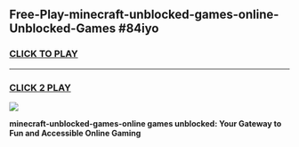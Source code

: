 
## Free-Play-minecraft-unblocked-games-online-Unblocked-Games #84iyo
<h3>
<a href="https://news.freeplayer.one?title=minecraft-unblocked-games-online&ref=8M">CLICK TO PLAY</a></h3>
<hr>

<h3>
<a href="https://news.freeplayer.one?title=minecraft-unblocked-games-online&ref=8M">CLICK 2 PLAY</a>
  
</h3>

<a href="https://news.freeplayer.one?title=minecraft-unblocked-games-online&ref=8M"><img src="https://clearcache.store/games.png"></a>


**minecraft-unblocked-games-online games unblocked: Your Gateway to Fun and Accessible Online Gaming**
